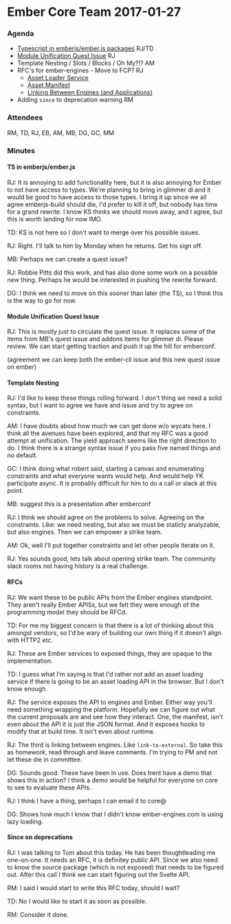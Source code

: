 # Ember Core Team 2017-01-27


### Agenda

- [Typescript in emberjs/ember.js packages](https://github.com/emberjs/emberjs-build/pull/188) RJ/TD
- [Module Unification Quest Issue](https://github.com/emberjs/ember.js/issues/14882) RJ
- Template Nesting / Slots / Blocks / Oh My?!? AM
- RFC's for ember-engines - Move to FCP? RJ
  - [Asset Loader Service](https://github.com/emberjs/rfcs/pull/158)
  - [Asset Manifest](https://github.com/emberjs/rfcs/pull/153)
  - [Linking Between Engines (and Applications)](https://github.com/emberjs/rfcs/pull/122)
- Adding `since` to deprecation warning RM

### Attendees

RM, TD, RJ, EB, AM, MB, DG, GC, MM

### Minutes

#### TS in emberjs/ember.js

RJ: It is annoying to add functionality here, but it is also annoying for Ember to not have access to types. We're planning to bring in glimmer di and it would be good to have access to those types. I bring it up since we all agree emberjs-build should die, I'd prefer to kill it off, but nobody has time for a grand rewrite. I know KS thinks we should move away, and I agree, but this is worth landing for now IMO.

TD: KS is not here so I don't want to merge over his possible issues.

RJ: Right. I'll talk to him by Monday when he returns. Get his sign off.

MB: Perhaps we can create a quest issue?

RJ: Robbie Pitts did this work, and has also done some work on a possible new thing. Perhaps he would be interested in pushing the rewrite forward.

DG: I think we need to move on this sooner than later (the TS), so I think this is the way to go for now.

#### Module Unification Quest Issue

RJ: This is mostly just to circulate the quest issue. It replaces some of the items from MB's quest issue and addons items for glimmer di. Please review. We can start getting traction and push it up the hill for emberconf.

(agreement we can keep both the ember-cli issue and this new quest issue on ember)

#### Template Nesting

RJ: I'd like to keep these things rolling forward. I don't thing we need a solid syntax, but I want to agree we have and issue and try to agree on constraints.

AM: I have doubts about how much we can get done w/o wycats here. I think all the avenues have been explored, and that my RFC was a good attempt at unification. The yield approach seems like the right direction to do. I think there is a strange syntax issue if you pass five named things and no default.

GC: I think doing what robert said, starting a canvas and enumerating constraints and what everyone wants would help. And would help YK participate async. It is probably difficult for him to do a call or slack at this point.

MB: suggest this is a presentation after emberconf

RJ: I think we should agree on the problems to solve. Agreeing on the constraints. Like: we need nesting, but also we must be staticly analyzable, but also engines. Then we can empower a strike team.

AM: Ok, well I'll put together constraints and let other people iterate on it.

RJ: Yes sounds good, lets talk about opening strike team. The community slack rooms not having history is a real challenge.

#### RFCs

RJ: We want these to be public APIs from the Ember engines standpoint. They aren't really Ember APISs, but we felt they were enough of the programming model they should be RFCd.

TD: For me my biggest concern is that there is a lot of thinking about this amongst vendors, so I'd be wary of building our own thing if it doesn't align with HTTP2 etc.

RJ: These are Ember services to exposed things, they are opaque to the implementation.

TD: I guess what I'm saying is that I'd rather not add an asset loading service if there is going to be an asset loading API in the browser. But I don't know enough.

RJ: The service exposes the API to engines and Ember. Either way you'll need something wrapping the platform. Hopefully we can figure out what the current proposals are and see how they interact. One, the manifest, isn't even about the API it is just the JSON format. And it exposes hooks to modify that at build time. It isn't even about runtime.

RJ: The third is linking between engines. Like `link-to-external`. So take this as homework, read through and leave comments. I'm trying to PM and not let these die in committee.

DG: Sounds good. These have been in use. Does trent have a demo that shows this in action? I think a demo would be helpful for everyone on core to see to evaluate these APIs.

RJ: I think I have a thing, perhaps I can email it to core@

DG: Shows how much I know that I didn't know ember-engines.com is using lazy loading.

#### Since on deprecations

RJ: I was talking to Tom about this today. He has been thoughtleading me one-on-one. It needs an RFC, it is definitey public API. Since we also need to know the source package (which is not exposed) that needs to be figured out. After this call I think we can start figuring out the Svelte API.

RM: I said I would start to write this RFC today, should I wait?

TD: No I would like to start it as soon as possible.

RM: Consider it done.
